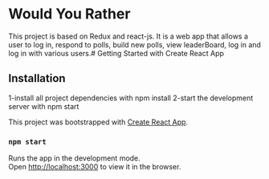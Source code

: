 # Would You Rather

This project is based on Redux and react-js. It is a web app that allows a user to log in, respond to polls, build new polls, view leaderBoard, log in and log in with various users.# Getting Started with Create React App

## Installation

1-install all project dependencies with npm install
2-start the development server with npm start

This project was bootstrapped with [Create React App](https://github.com/facebook/create-react-app).

### `npm start`

Runs the app in the development mode.\
Open [http://localhost:3000](http://localhost:3000) to view it in the browser.
